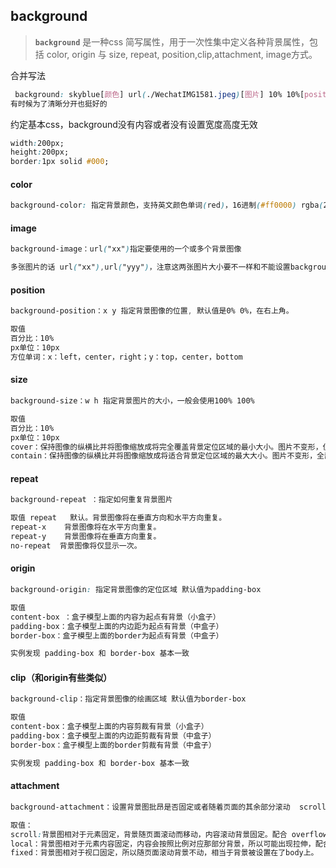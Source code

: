 ## background

> **`background`** 是一种css 简写属性，用于一次性集中定义各种背景属性，包括 color,  origin 与 size, repeat, position,clip,attachment, image方式。

合并写法

```css
 background: skyblue[颜色] url(./WechatIMG1581.jpeg)[图片] 10% 10%[position] /90% 90%[size] no-repeat
有时候为了清晰分开也挺好的
```



约定基本css，background没有内容或者没有设置宽度高度无效

```css
width:200px;
height:200px;
border:1px solid #000;
```

#### color

```css
background-color: 指定背景颜色，支持英文颜色单词(red)，16进制(#ff0000) rgba(255,0,0,.1)
```

#### image

```css
background-image：url("xx")指定要使用的一个或多个背景图像

多张图片的话 url("xx"),url("yyy")，注意这两张图片大小要不一样和不能设置background-size
```

#### position

```css
background-position：x y 指定背景图像的位置, 默认值是0% 0%，在右上角。

取值 
百分比：10%
px单位：10px
方位单词：x：left，center，right；y：top，center，bottom
```

#### size

```css
background-size：w h 指定背景图片的大小，一般会使用100% 100%

取值 
百分比：10%
px单位：10px 
cover：保持图像的纵横比并将图像缩放成将完全覆盖背景定位区域的最小大小。图片不变形，但是有些看不见，并且占满内容区域
contain：保持图像的纵横比并将图像缩放成将适合背景定位区域的最大大小。图片不变形，全部看得见，但是出现空白的区域
```

#### repeat

```css
background-repeat ：指定如何重复背景图片

取值 repeat	默认。背景图像将在垂直方向和水平方向重复。
repeat-x	背景图像将在水平方向重复。
repeat-y	背景图像将在垂直方向重复。
no-repeat  背景图像将仅显示一次。
```

#### origin

```css
background-origin: 指定背景图像的定位区域 默认值为padding-box

取值 
content-box ：盒子模型上面的内容为起点有背景（小盒子）
padding-box：盒子模型上面的内边距为起点有背景（中盒子）
border-box：盒子模型上面的border为起点有背景（中盒子）

实例发现 padding-box 和 border-box 基本一致
```

#### clip（和origin有些类似）

```css
background-clip：指定背景图像的绘画区域 默认值为border-box

取值
content-box：盒子模型上面的内容剪裁有背景（小盒子）
padding-box：盒子模型上面的内边距剪裁有背景（中盒子）
border-box：盒子模型上面的border剪裁有背景（中盒子）

实例发现 padding-box 和 border-box 基本一致
```

#### attachment

```css
background-attachment：设置背景图批昂是否固定或者随着页面的其余部分滚动  scroll为默认值

取值：
scroll:背景图相对于元素固定，背景随页面滚动而移动，内容滚动背景固定。配合 overflow: scroll;使用
local：背景图相对于元素内容固定，内容会按照比例对应那部分背景，所以可能出现拉伸，配合 overflow: scroll;使用
fixed：背景图相对于视口固定，所以随页面滚动背景不动，相当于背景被设置在了body上。
```

